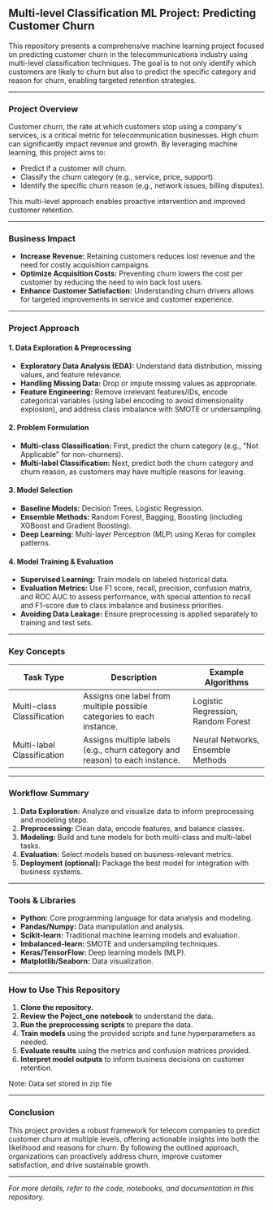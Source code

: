 ## Multi-level Classification ML Project: Predicting Customer Churn

This repository presents a comprehensive machine learning project focused on predicting customer churn in the telecommunications industry using multi-level classification techniques. The goal is to not only identify which customers are likely to churn but also to predict the specific category and reason for churn, enabling targeted retention strategies.

---

### **Project Overview**

Customer churn, the rate at which customers stop using a company's services, is a critical metric for telecommunication businesses. High churn can significantly impact revenue and growth. By leveraging machine learning, this project aims to:

- Predict if a customer will churn.
- Classify the churn category (e.g., service, price, support).
- Identify the specific churn reason (e.g., network issues, billing disputes).

This multi-level approach enables proactive intervention and improved customer retention.

---

### **Business Impact**

- **Increase Revenue:** Retaining customers reduces lost revenue and the need for costly acquisition campaigns.
- **Optimize Acquisition Costs:** Preventing churn lowers the cost per customer by reducing the need to win back lost users.
- **Enhance Customer Satisfaction:** Understanding churn drivers allows for targeted improvements in service and customer experience.

---

### **Project Approach**

#### **1. Data Exploration & Preprocessing**
- **Exploratory Data Analysis (EDA):** Understand data distribution, missing values, and feature relevance.
- **Handling Missing Data:** Drop or impute missing values as appropriate.
- **Feature Engineering:** Remove irrelevant features/IDs, encode categorical variables (using label encoding to avoid dimensionality explosion), and address class imbalance with SMOTE or undersampling.

#### **2. Problem Formulation**
- **Multi-class Classification:** First, predict the churn category (e.g., "Not Applicable" for non-churners).
- **Multi-label Classification:** Next, predict both the churn category and churn reason, as customers may have multiple reasons for leaving.

#### **3. Model Selection**
- **Baseline Models:** Decision Trees, Logistic Regression.
- **Ensemble Methods:** Random Forest, Bagging, Boosting (including XGBoost and Gradient Boosting).
- **Deep Learning:** Multi-layer Perceptron (MLP) using Keras for complex patterns.

#### **4. Model Training & Evaluation**
- **Supervised Learning:** Train models on labeled historical data.
- **Evaluation Metrics:** Use F1 score, recall, precision, confusion matrix, and ROC AUC to assess performance, with special attention to recall and F1-score due to class imbalance and business priorities.
- **Avoiding Data Leakage:** Ensure preprocessing is applied separately to training and test sets.

---

### **Key Concepts**

| Task Type               | Description                                                                                 | Example Algorithms                  |
|-------------------------|--------------------------------------------------------------------------------------------|-------------------------------------|
| Multi-class Classification | Assigns one label from multiple possible categories to each instance.                     | Logistic Regression, Random Forest  |
| Multi-label Classification | Assigns multiple labels (e.g., churn category and reason) to each instance.               | Neural Networks, Ensemble Methods   |

---

### **Workflow Summary**

1. **Data Exploration:** Analyze and visualize data to inform preprocessing and modeling steps.
2. **Preprocessing:** Clean data, encode features, and balance classes.
3. **Modeling:** Build and tune models for both multi-class and multi-label tasks.
4. **Evaluation:** Select models based on business-relevant metrics.
5. **Deployment (optional):** Package the best model for integration with business systems.

---

### **Tools & Libraries**

- **Python:** Core programming language for data analysis and modeling.
- **Pandas/Numpy:** Data manipulation and analysis.
- **Scikit-learn:** Traditional machine learning models and evaluation.
- **Imbalanced-learn:** SMOTE and undersampling techniques.
- **Keras/TensorFlow:** Deep learning models (MLP).
- **Matplotlib/Seaborn:** Data visualization.

---

### **How to Use This Repository**

1. **Clone the repository.**
2. **Review the Poject_one notebook** to understand the data.
3. **Run the preprocessing scripts** to prepare the data.
4. **Train models** using the provided scripts and tune hyperparameters as needed.
5. **Evaluate results** using the metrics and confusion matrices provided.
6. **Interpret model outputs** to inform business decisions on customer retention.

Note: Data set stored in zip file

---

### **Conclusion**

This project provides a robust framework for telecom companies to predict customer churn at multiple levels, offering actionable insights into both the likelihood and reasons for churn. By following the outlined approach, organizations can proactively address churn, improve customer satisfaction, and drive sustainable growth.

---

*For more details, refer to the code, notebooks, and documentation in this repository.*
